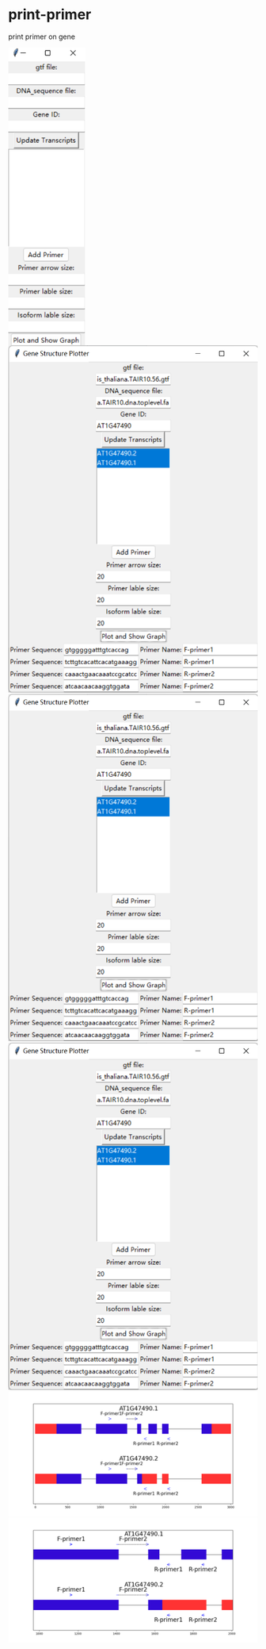 # print-primer
print primer on gene
<div style="display:flex; justify-content:space-between;"><img src="figure/图片2.png" height="600"></div> <div align="left"><img src="figure/图片1.png" height="700"><img src="figure/图片1.png" height="700"></div>
<div align="left"><img src="figure/图片1.png" height="700"></div>
<div align="left"><img src="figure/Figure_6.png" ></div>
<div align="left"><img src="figure/Figure_1.png" ></div>
